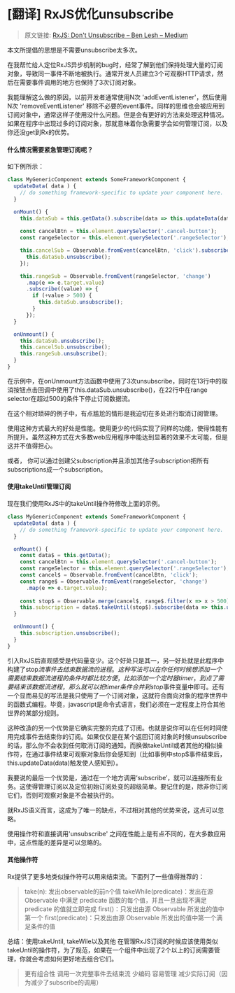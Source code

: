 # [翻译] RxJS优化unsubscribe

> 原文链接: [RxJS: Don't Unsubscribe – Ben Lesh – Medium](https://medium.com/@benlesh/rxjs-dont-unsubscribe-6753ed4fda87)

本文所提倡的思想是不需要unsubscribe太多次。

在我帮忙给人定位RxJS异步机制的bug时，经常了解到他们保持处理大量的订阅对象，导致同一事件不断地被执行。通常开发人员建立3个可观察HTTP请求，然后在需要事件调用的地方也保持了3次订阅对象。

我能理解这么做的原因，以前开发者通常使用N次 'addEventListener'，然后使用N次 'removeEventListener' 移除不必要的event事件。同样的思维也会被应用到订阅对象中，通常这样子使用没什么问题。但是会有更好的方法来处理这种情况。如果在程序中出现过多的订阅对象，那就意味着你急需要学会如何管理订阅，以及你还没get到Rx的优势。

#### 什么情况需要紧急管理订阅呢？
如下例所示：
~~~typescript
class MyGenericComponent extends SomeFrameworkComponent {
  updateData( data ) {
    // do something framework-specific to update your component here.
  }

  onMount() {
    this.dataSub = this.getData().subscribe(data => this.updateData(data));
    
    const cancelBtn = this.element.querySelector('.cancel-button');
    const rangeSelector = this.element.querySelector('.rangeSelector');

    this.cancelSub = Observable.fromEvent(cancelBtn, 'click').subscribe(() => {
      this.dataSub.unsubscribe();
    });

    this.rangeSub = Observable.fromEvent(rangeSelector, 'change')
      .map(e => e.target.value)
      .subscribe((value) => {
        if (+value > 500) {
          this.dataSub.unsubscribe();
        }
      });
  }

  onUnmount() {
    this.dataSub.unsubscribe();
    this.cancelSub.unsubscribe();
    this.rangeSub.unsubscribe();
  }
}
~~~
在示例中，在onUnmount方法函数中使用了3次unsubscribe，同时在13行中的取消按钮点击回调中使用了this.dataSub.unsubscribe()，在22行中在range selector在超过500的条件下停止订阅数据流。

在这个相对琐碎的例子中，有点尴尬的情形是我迫切在多处进行取消订阅管理。

使用这种方式最大的好处是性能。使用更少的代码实现了同样的功能，使得性能有所提升。虽然这种方式在大多数web应用程序中能达到显著的效果不太可能，但是这并不值得担心。

或者， 你可以通过创建父subscription并且添加其他子subscription把所有subscriptions成一个subscription。

#### 使用takeUntil管理订阅
现在我们使用RxJS中的takeUntil操作符修改上面的示例。
~~~typescript
class MyGenericComponent extends SomeFrameworkComponent {
  updateData( data ) {
    // do something framework-specific to update your component here.
  }

  onMount() {
    const data$ = this.getData();
    const cancelBtn = this.element.querySelector('.cancel-button');
    const rangeSelector = this.element.querySelector('.rangeSelector');
    const cancel$ = Observable.fromEvent(cancelBtn, 'click');
    const range$ = Observable.fromEvent(rangeSelector, 'change')
      .map(e => e.target.value);
    
    const stop$ = Observable.merge(cancel$, range$.filter(x => x > 500))
    this.subscription = data$.takeUntil(stop$).subscribe(data => this.updateData(data));
  }

  onUnmount() {
    this.subscription.unsubscribe();
  }
}
~~~
引入RxJS后直观感受是代码量变少。这个好处只是其一，另一好处就是此程序中构建了stop$流事件去结束数据流的进程。这种写法可以在你任何时候想添加一个需要结束数据流进程的条件时都比较方便，比如添加一个定时器timer，到点了需要结束该数据流进程，那么就可以把timer条件合并到stop$事件变量中即可。还有一个显而易见的写法是我只使用了一个订阅对象，这就符合面向对象的程序世界中的函数式编程。毕竟，javascript是命令式语言，我们必须在一定程度上符合其他世界的某部分规则。

这种改造的另一个优势是它确实完整的完成了订阅。也就是说你可以在任何时间使用完成事件去结束你的订阅。如果仅仅是在某个返回订阅对象的时候unsubscribe的话，那么你不会收到任何取消订阅的通知。而换做takeUntil或者其他的相似操作符，在通过事件结束可观察对象后你会感知到（比如事例中stop$事件结束后，this.updateData(data)触发使人感知到）。

我要说的最后一个优势是，通过在一个地方调用‘subscribe’，就可以连接所有业务。这使得管理订阅以及定位初始订阅处变的超级简单。要记住的是，除非你订阅它们，否则可观察对象是不会被执行的。

就RxJS语义而言，这成为了唯一的缺点，不过相对其他的优势来说，这点可以忽略。

使用操作符和直接调用'unsubscribe' 之间在性能上是有点不同的，在大多数应用中，这点性能的差异是可以忽略的。

#### 其他操作符
Rx提供了更多地类似操作符可以用来结束流。下面列了一些值得推荐的：
> take(n): 发出observable的前n个值
> takeWhile(predicate)：发出在源 Observable 中满足 predicate 函数的每个值，并且一旦出现不满足 predicate 的值就立即完成
> first()：只发出由源 Observable 所发出的值中第一个
> first(predicate)：只发出由源 Observable 所发出的值中第一个满足条件的值

总结：使用takeUntil, takeWile以及其他
在管理RxJS订阅的时候应该使用类似takeUntil的操作符，为了规范，如果在一个组件中出现了2个以上的订阅需要管理，你就会考虑如何更好地去组合它们。
> 更有组合性
> 调用一次完整事件去结束流
> 少编码
> 容易管理
> 减少实际订阅（因为减少了subscribe的调用）

